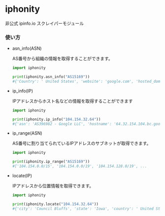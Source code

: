 # iphonity

非公式 ipinfo.io スクレイパーモジュール

### 使い方

- asn_info(ASN)
  
  AS番号から組織の情報を取得することができます。
  
  ```python
  import iphonity
  
  print(iphonity.asn_info("AS15169"))
  #{'Country': ' United States', 'website': 'google.com', 'hosted_domains': '18,832,601', ...
  ```
  
  

- ip_info(IP)
  
  IPアドレスからホスト名などの情報を取得することができます
  
  
  ```python
  import iphonity 
  
  print(iphonity.ip_info("104.154.32.64"))
  #{'asn': 'AS396982 - Google LLC', 'hostname': '64.32.154.104.bc.googleusercontent.com' ...
  ```

- ip_range(ASN)
  
  AS番号に割り当てられているIPアドレスのサブネットが取得できます。
  
  ```python
  import iphonity
  
  print(iphonity.ip_range("AS15169"))
  #['104.154.0.0/15', '104.154.0.0/19', '104.154.128.0/19', ...
  ```

- locate(IP)
  
  IPアドレスから位置情報を取得できます。
  
  ```python
  import iphonity
  
  print(iphonity.locate("104.154.32.64"))
  #{'city': 'Council Bluffs', 'state': 'Iowa', 'country': ' United States' ...
  ```
  
  



